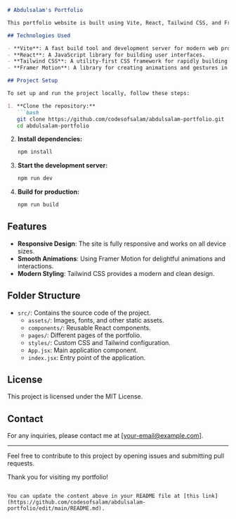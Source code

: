 ```markdown
# Abdulsalam's Portfolio

This portfolio website is built using Vite, React, Tailwind CSS, and Framer Motion.

## Technologies Used

- **Vite**: A fast build tool and development server for modern web projects.
- **React**: A JavaScript library for building user interfaces.
- **Tailwind CSS**: A utility-first CSS framework for rapidly building custom designs.
- **Framer Motion**: A library for creating animations and gestures in React.

## Project Setup

To set up and run the project locally, follow these steps:

1. **Clone the repository:**
   ```bash
   git clone https://github.com/codesofsalam/abdulsalam-portfolio.git
   cd abdulsalam-portfolio
   ```

2. **Install dependencies:**
   ```bash
   npm install
   ```

3. **Start the development server:**
   ```bash
   npm run dev
   ```

4. **Build for production:**
   ```bash
   npm run build
   ```

## Features

- **Responsive Design**: The site is fully responsive and works on all device sizes.
- **Smooth Animations**: Using Framer Motion for delightful animations and interactions.
- **Modern Styling**: Tailwind CSS provides a modern and clean design.

## Folder Structure

- `src/`: Contains the source code of the project.
  - `assets/`: Images, fonts, and other static assets.
  - `components/`: Reusable React components.
  - `pages/`: Different pages of the portfolio.
  - `styles/`: Custom CSS and Tailwind configuration.
  - `App.jsx`: Main application component.
  - `index.jsx`: Entry point of the application.

## License

This project is licensed under the MIT License.

## Contact

For any inquiries, please contact me at [your-email@example.com].

---

Feel free to contribute to this project by opening issues and submitting pull requests.

Thank you for visiting my portfolio!
```

You can update the content above in your README file at [this link](https://github.com/codesofsalam/abdulsalam-portfolio/edit/main/README.md).
